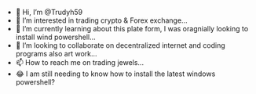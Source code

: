 - 👋 Hi, I’m @Trudyh59
- 👀 I’m interested in trading crypto & Forex exchange...
- 🌱 I’m currently learning about this plate form, I was oragnially looking to install wind powershell...
- 💞️ I’m looking to collaborate on decentralized internet and coding programs also art work...
- 📫 How to reach me on trading jewels...
- 😂 I am still needing to know how to install the latest windows powershell?
<!---
Trudyh59/Trudyh59 is a ✨ special ✨ repository because its `README.md` (this file) appears on your GitHub profile.
You can click the Preview link to take a look at your changes.
--->
